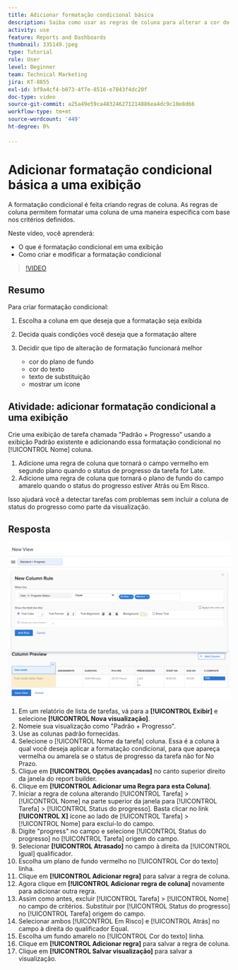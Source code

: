 ```yaml
---
title: Adicionar formatação condicional básica
description: Saiba como usar as regras de coluna para alterar a cor do texto, a formatação e as cores do plano de fundo em um relatório ou exibição, com base nos critérios definidos.
activity: use
feature: Reports and Dashboards
thumbnail: 335149.jpeg
type: Tutorial
role: User
level: Beginner
team: Technical Marketing
jira: KT-8855
exl-id: bf9a4cf4-b073-4f7e-8516-e7843f4dc20f
doc-type: video
source-git-commit: a25a49e59ca483246271214886ea4dc9c10e8d66
workflow-type: tm+mt
source-wordcount: '449'
ht-degree: 0%

---
```


# Adicionar formatação condicional básica a uma exibição

A formatação condicional é feita criando regras de coluna. As regras de coluna permitem formatar uma coluna de uma maneira específica com base nos critérios definidos.

Neste vídeo, você aprenderá:

* O que é formatação condicional em uma exibição
* Como criar e modificar a formatação condicional

>[!VIDEO](https://video.tv.adobe.com/v/335149/?quality=12&learn=on)

## Resumo

Para criar formatação condicional:

1. Escolha a coluna em que deseja que a formatação seja exibida
1. Decida quais condições você deseja que a formatação altere
1. Decidir que tipo de alteração de formatação funcionará melhor

   * cor do plano de fundo
   * cor do texto
   * texto de substituição
   * mostrar um ícone

## Atividade: adicionar formatação condicional a uma exibição

Crie uma exibição de tarefa chamada &quot;Padrão + Progresso&quot; usando a exibição Padrão existente e adicionando essa formatação condicional no [!UICONTROL Nome] coluna.

1. Adicione uma regra de coluna que tornará o campo vermelho em segundo plano quando o status de progresso da tarefa for Late.
1. Adicione uma regra de coluna que tornará o plano de fundo do campo amarelo quando o status do progresso estiver Atrás ou Em Risco.

Isso ajudará você a detectar tarefas com problemas sem incluir a coluna de status do progresso como parte da visualização.

## Resposta

![Uma imagem da tela para criar uma nova regra de coluna](assets/conditional-formatting-exercise.png)

1. Em um relatório de lista de tarefas, vá para a **[!UICONTROL Exibir]** e selecione **[!UICONTROL Nova visualização]**.
1. Nomeie sua visualização como &quot;Padrão + Progresso&quot;.
1. Use as colunas padrão fornecidas.
1. Selecione o [!UICONTROL Nome da tarefa] coluna. Essa é a coluna à qual você deseja aplicar a formatação condicional, para que apareça vermelha ou amarela se o status de progresso da tarefa não for No Prazo.
1. Clique em **[!UICONTROL Opções avançadas]** no canto superior direito da janela do report builder.
1. Clique em **[!UICONTROL Adicionar uma Regra para esta Coluna]**.
1. Iniciar a regra de coluna alterando [!UICONTROL Tarefa] > [!UICONTROL Nome] na parte superior da janela para [!UICONTROL Tarefa] > [!UICONTROL Status do progresso]. Basta clicar no link **[!UICONTROL X]** ícone ao lado de [!UICONTROL Tarefa] > [!UICONTROL Nome] para excluí-lo do campo.
1. Digite &quot;progress&quot; no campo e selecione [!UICONTROL Status do progresso] no [!UICONTROL Tarefa] origem do campo.
1. Selecionar **[!UICONTROL Atrasado]** no campo à direita da [!UICONTROL Igual] qualificador.
1. Escolha um plano de fundo vermelho no [!UICONTROL Cor do texto] linha.
1. Clique em **[!UICONTROL Adicionar regra]** para salvar a regra de coluna.
1. Agora clique em **[!UICONTROL Adicionar regra de coluna]** novamente para adicionar outra regra.
1. Assim como antes, excluir [!UICONTROL Tarefa] > [!UICONTROL Nome] no campo de critérios. Substituir por [!UICONTROL Status do progresso] no [!UICONTROL Tarefa] origem do campo.
1. Selecionar ambos [!UICONTROL Em Risco] e [!UICONTROL Atrás] no campo à direita do qualificador Equal.
1. Escolha um fundo amarelo no [!UICONTROL Cor do texto] linha.
1. Clique em **[!UICONTROL Adicionar regra]** para salvar a regra de coluna.
1. Clique em **[!UICONTROL Salvar visualização]** para salvar a visualização.
